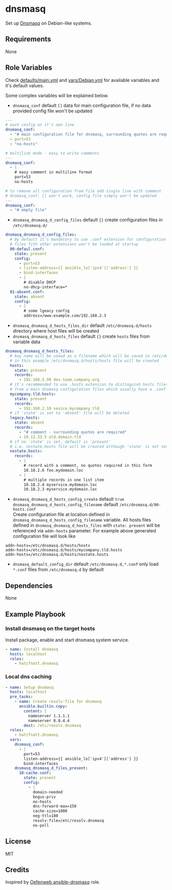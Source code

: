 # dnsmasq

Set up [Dnsmasq](http://www.thekelleys.org.uk/dnsmasq/doc.html) on Debian-like systems.

## Requirements

None

## Role Variables

Check [defaults/main.yml](defaults/main.yml) and [vars/Debian.yml](/vars/Debian.yml) for available variables and it's default values.

Some complex variables will be explained below.

* `dnsmasq_conf` default `[]` data for main configuration file, if no data provided config file won't be updated

```yaml
---
# each config on it's own line
dnsmasq_conf:
  - "# main configuration file for dnsmasq, surrounding quotes are required"
  - port=53
  - "no-hosts"

# multiline mode - easy to write comments
---
dnsmasq_conf:
  - |
    # easy comment in multiline format
    port=53
    no-hosts

# to remove all configuration from file add single line with comment
# dnsmasq_conf: [] won't work, config file simply won't be updated
---
dnsmasq_conf:
  - "# empty file"
```

* `dnsmasq_dnsmasq_d_config_files` default `{}` create configuration files in `/etc/dnsmasq.d/`

```yaml
dnsmasq_dnsmasq_d_config_files:
  # By default it's mandatory to use .conf extension for configuration files,
  # files fith other extensions won't be loaded at startup
  00-defaul.conf:
    state: present
    config:
      - port=53
      - listen-address={{ ansible_lo['ipv4']['address'] }}
      - bind-interfaces
      - |
        # disable DHCP
        no-dhcp-interface=*
  01-absent.conf:
    state: absent
    config:
      - |
        # some lgeacy config
        address=/www.example.com/192.168.2.3
```

* `dnsmasq_dnsmasq_d_hosts_files_dir` default `/etc/dnsmasq.d/hosts` directory where host files will be created
* `dnsmasq_dnsmasq_d_hosts_files` default `{}` create `hosts` files from variable data

```yaml
dnsmasq_dnsmasq_d_hosts_files:
  # key name will be usead as a filename which will be saved in /etc/dnsmasq.d
  # in this example /etc/dnsmasq.d/hosts/hosts file will be created
  hosts:
    state: present
    records:
      - 192.168.5.99 dev.team.company.org
  # it's recommended to use .hosts extension to distinguish hosts files
  # from a main dnsmasq configuration files which usually have a .conf extension
  mycompany.tld.hosts:
    state: present
    records:
      - 192.168.2.10 sevice.mycompany.tld
  # if 'state' is set to 'absent' file will be deleted
  legacy.hosts:
    state: absent
    records:
      - "# comment - surrounding quotes are required"
      - 10.12.33.5 old.domain.tld
  # if no 'state' is set, default is 'present'
  # i.e. nostate.hosts file will be created although 'state' is not set explicitly
  nostate.hosts:
    records:
      - |
        # record with a comment, no quotes required in this form
        10.18.2.6 foo.mydomain.loc
      - |
        # multiple records in one list item
        10.18.2.4 myservice.mydomain.loc
        10.18.2.3 myservice.mydomain.loc
```

* `dnsmasq_dnsmasq_d_hosts_config_create` default `true`  
  `dnsmasq_dnsmasq_d_hosts_config_filename` default `/etc/dnsmasq.d/90-hosts.conf`  
  Create configuration file at location defined in `dnsmasq_dnsmasq_d_hosts_config_filename` variable.
  All hosts files defined in `dnsmasq_dnsmasq_d_hosts_files` with `state: present` will be referenced via `addn-hosts` parameter. For example above generated configuration file will look like

```
addn-hosts=/etc/dnsmasq.d/hosts/hosts
addn-hosts=/etc/dnsmasq.d/hosts/mycompany.tld.hosts
addn-hosts=/etc/dnsmasq.d/hosts/nostate.hosts
```

* `dnsmasq_default_config_dir` default `/etc/dnsmasq.d,*.conf` only load `*.conf` files from `/etc/dnsmasq.d` by default

## Dependencies

None

## Example Playbook

### Install dnsmasq on the target hosts

Install package, enable and start dnsmasq system service.

```yaml
- name: Install dnsmasq
  hosts: localhost
  roles:
    - hatifnatt.dnsmasq
```

### Local dns caching

```yaml
- name: Setup dnsmasq
  hosts: localhost
  pre_tasks:
    - name: Create resolv-file for dnsmasq
      ansible.builtin.copy:
        content: |
          nameserver 1.1.1.1
          nameserver 8.8.4.4
        dest: /etc/resolv.dnsmasq
  roles:
    - hatifnatt.dnsmasq
  vars:
    dnsmasq_conf:
      - |
        port=53
        listen-address={{ ansible_lo['ipv4']['address'] }}
        bind-interfaces
    dnsmasq_dnsmasq_d_files_present:
      10-cache.conf:
        state: present
        config:
          - |
            domain-needed
            bogus-priv
            no-hosts
            dns-forward-max=150
            cache-size=1000
            neg-ttl=180
            resolv-file=/etc/resolv.dnsmasq
            no-poll
```

## License

MIT

## Credits

Inspired by [Oefenweb ansible-dnsmasq](https://github.com/Oefenweb/ansible-dnsmasq/) role.
